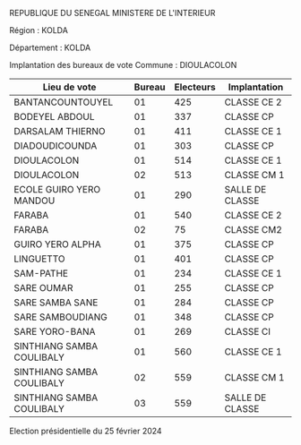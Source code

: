 REPUBLIQUE DU SENEGAL MINISTERE DE L'INTERIEUR

Région : KOLDA

Département : KOLDA

Implantation des bureaux de vote Commune : DIOULACOLON

| Lieu de vote | Bureau | Electeurs | Implantation |
| - | - | - | - |
| BANTANCOUNTOUYEL | 01 | 425 | CLASSE CE 2 |
| BODEYEL ABDOUL | 01 | 337 | CLASSE CP |
| DARSALAM THIERNO | 01 | 411 | CLASSE CE 1 |
| DIADOUDICOUNDA | 01 | 303 | CLASSE CP |
| DIOULACOLON | 01 | 514 | CLASSE CE 1 |
| DIOULACOLON | 02 | 513 | CLASSE CM 1 |
| ECOLE GUIRO YERO MANDOU | 01 | 290 | SALLE DE CLASSE |
| FARABA | 01 | 540 | CLASSE CE 2 |
| FARABA | 02 | 75 | CLASSE CM2 |
| GUIRO YERO ALPHA | 01 | 375 | CLASSE CP |
| LINGUETTO | 01 | 401 | CLASSE CP |
| SAM-PATHE | 01 | 234 | CLASSE CE 1 |
| SARE OUMAR | 01 | 255 | CLASSE CP |
| SARE SAMBA SANE | 01 | 284 | CLASSE CP |
| SARE SAMBOUDIANG | 01 | 348 | CLASSE CP |
| SARE YORO-BANA | 01 | 269 | CLASSE CI |
| SINTHIANG SAMBA COULIBALY | 01 | 560 | CLASSE CE 1 |
| SINTHIANG SAMBA COULIBALY | 02 | 559 | CLASSE CM 1 |
| SINTHIANG SAMBA COULIBALY | 03 | 559 | SALLE DE CLASSE |

<!-- PageNumber="5/17" -->

Election présidentielle du 25 février 2024
